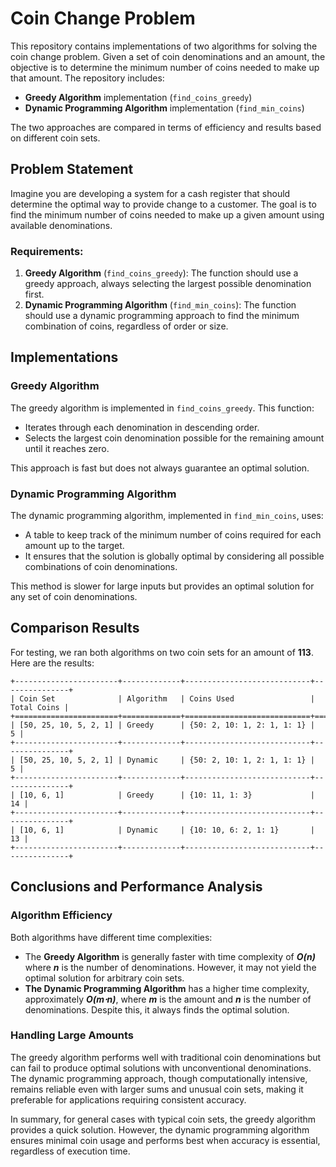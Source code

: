 # Coin Change Problem

This repository contains implementations of two algorithms for solving the coin change problem. Given a set of coin denominations and an amount, the objective is to determine the minimum number of coins needed to make up that amount. The repository includes:

- **Greedy Algorithm** implementation (`find_coins_greedy`)
- **Dynamic Programming Algorithm** implementation (`find_min_coins`)

The two approaches are compared in terms of efficiency and results based on different coin sets.

## Problem Statement

Imagine you are developing a system for a cash register that should determine the optimal way to provide change to a customer. The goal is to find the minimum number of coins needed to make up a given amount using available denominations.

### Requirements:

1. **Greedy Algorithm** (`find_coins_greedy`): The function should use a greedy approach, always selecting the largest possible denomination first.
2. **Dynamic Programming Algorithm** (`find_min_coins`): The function should use a dynamic programming approach to find the minimum combination of coins, regardless of order or size.

## Implementations

### Greedy Algorithm

The greedy algorithm is implemented in `find_coins_greedy`. This function:

- Iterates through each denomination in descending order.
- Selects the largest coin denomination possible for the remaining amount until it reaches zero.

This approach is fast but does not always guarantee an optimal solution.

### Dynamic Programming Algorithm

The dynamic programming algorithm, implemented in `find_min_coins`, uses:

- A table to keep track of the minimum number of coins required for each amount up to the target.
- It ensures that the solution is globally optimal by considering all possible combinations of coin denominations.

This method is slower for large inputs but provides an optimal solution for any set of coin denominations.

## Comparison Results

For testing, we ran both algorithms on two coin sets for an amount of **113**. Here are the results:

```plaintext
+-----------------------+-------------+----------------------------+---------------+
| Coin Set              | Algorithm   | Coins Used                 |   Total Coins |
+=======================+=============+============================+===============+
| [50, 25, 10, 5, 2, 1] | Greedy      | {50: 2, 10: 1, 2: 1, 1: 1} |             5 |
+-----------------------+-------------+----------------------------+---------------+
| [50, 25, 10, 5, 2, 1] | Dynamic     | {50: 2, 10: 1, 2: 1, 1: 1} |             5 |
+-----------------------+-------------+----------------------------+---------------+
| [10, 6, 1]            | Greedy      | {10: 11, 1: 3}             |            14 |
+-----------------------+-------------+----------------------------+---------------+
| [10, 6, 1]            | Dynamic     | {10: 10, 6: 2, 1: 1}       |            13 |
+-----------------------+-------------+----------------------------+---------------+
```

## Conclusions and Performance Analysis

### Algorithm Efficiency

Both algorithms have different time complexities:

- The **Greedy Algorithm** is generally faster with time complexity of **_O(n)_** where **_n_** is the number of denominations. However, it may not yield the optimal solution for arbitrary coin sets.
- **The Dynamic Programming Algorithm** has a higher time complexity, approximately **_O(m⋅n)_**, where **_m_** is the amount and **_n_** is the number of denominations. Despite this, it always finds the optimal solution.

### Handling Large Amounts

The greedy algorithm performs well with traditional coin denominations but can fail to produce optimal solutions with unconventional denominations. The dynamic programming approach, though computationally intensive, remains reliable even with larger sums and unusual coin sets, making it preferable for applications requiring consistent accuracy.

In summary, for general cases with typical coin sets, the greedy algorithm provides a quick solution. However, the dynamic programming algorithm ensures minimal coin usage and performs best when accuracy is essential, regardless of execution time.

